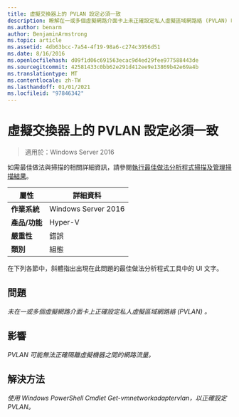 ```yaml
---
title: 虛擬交換器上的 PVLAN 設定必須一致
description: 瞭解在一或多個虛擬網路介面卡上未正確設定私人虛擬區域網路絡 (PVLAN) 時該怎麼辦。
ms.author: benarm
author: BenjaminArmstrong
ms.topic: article
ms.assetid: 4db63bcc-7a54-4f19-98a6-c274c3956d51
ms.date: 8/16/2016
ms.openlocfilehash: d09f1d06c691563ecac9d4ed29fee977588443de
ms.sourcegitcommit: 42581433c0bb62e291d412ee9e13869b42e69a4b
ms.translationtype: MT
ms.contentlocale: zh-TW
ms.lasthandoff: 01/01/2021
ms.locfileid: "97846342"
---
```

# <a name="pvlan-configuration-on-a-virtual-switch-must-be-consistent"></a>虛擬交換器上的 PVLAN 設定必須一致

>適用於：Windows Server 2016

如需最佳做法與掃描的相關詳細資訊，請參閱[執行最佳做法分析程式掃描及管理掃描結果](https://go.microsoft.com/fwlink/p/?LinkID=223177)。

|屬性|詳細資料|
|-|-|
|**作業系統**|Windows Server 2016|
|**產品/功能**|Hyper-V|
|**嚴重性**|錯誤|
|**類別**|組態|

在下列各節中，斜體指出出現在此問題的最佳做法分析程式工具中的 UI 文字。

## <a name="issue"></a>**問題**
*未在一或多個虛擬網路介面卡上正確設定私人虛擬區域網路絡 (PVLAN) 。*

## <a name="impact"></a>**影響**
*PVLAN 可能無法正確隔離虛擬機器之間的網路流量。*

## <a name="resolution"></a>**解決方法**
*使用 Windows PowerShell Cmdlet Get-vmnetworkadaptervlan，以正確設定 PVLAN。*



